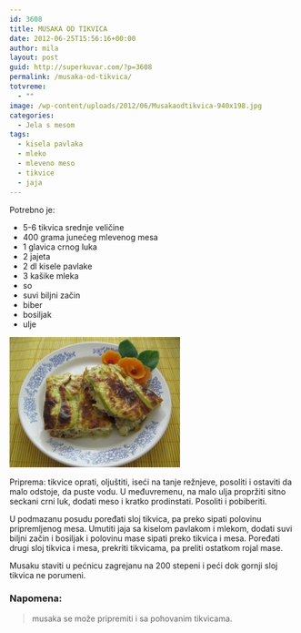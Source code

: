 ```yaml
---
id: 3608
title: MUSAKA OD TIKVICA
date: 2012-06-25T15:56:16+00:00
author: mila
layout: post
guid: http://superkuvar.com/?p=3608
permalink: /musaka-od-tikvica/
totvreme:
  - ""
image: /wp-content/uploads/2012/06/Musakaodtikvica-940x198.jpg
categories:
  - Jela s mesom
tags:
  - kisela pavlaka
  - mleko
  - mleveno meso
  - tikvice
  - jaja
---
```

Potrebno je:

  * 5-6 tikvica srednje veličine
  * 400 grama junećeg mlevenog mesa
  * 1 glavica crnog luka
  * 2 jajeta
  * 2 dl kisele pavlake
  * 3 kašike mleka
  * so
  * suvi biljni začin
  * biber
  * bosiljak
  * ulje

<img class="alignnone size-medium wp-image-3609" title="Musakaodtikvica" src="/wp-content/uploads/2012/06/Musakaodtikvica-e1340639537919-300x229.jpg" alt="" width="300" height="229" /> 

Priprema: tikvice oprati, oljuštiti, iseći na tanje režnjeve, posoliti i ostaviti da malo odstoje, da puste vodu. U međuvremenu, na malo ulja propržiti sitno seckani crni luk, dodati meso i kratko prodinstati. Posoliti i pobiberiti.

U podmazanu posudu poređati sloj tikvica, pa preko sipati polovinu pripremljenog mesa. Umutiti jaja sa kiselom pavlakom i mlekom, dodati suvi biljni začin i bosiljak i polovinu mase sipati preko tikvica i mesa. Poređati drugi sloj tikvica i mesa, prekriti tikvicama, pa preliti ostatkom rojal mase.

Musaku staviti u pećnicu zagrejanu na 200 stepeni i peći dok gornji sloj tikvica ne porumeni.

### Napomena:
> musaka se može pripremiti i sa pohovanim tikvicama.